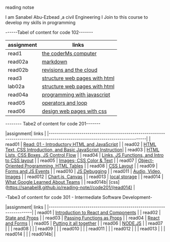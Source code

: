 reading notse


I am Sanabel Abu-Ezbead ,a civil Engineering I Join to this course to develop my skills in programming

------Tabel of content for code 102-------



 | assignment  |             links                              |
 | ------------|------------------------------------------------|
 |  read1      |   [the coderMs computer](read1)                |
 |  read02a    |   [markdown](read02a)                          |
 |  read02b    |   [revisions and the cloud](read02b)           |
 |  read3      |   [structure web pages with html](read3)       |
 |  lab02a     |   [structure web pages with html](lab02a)      |
 |  read04a    |   [programming with javascript ](read04a)      | 
 |  read05     |   [operators and loop](read05)                 |
 |  read06     |   [design web pages with css](read06)          |


-------- Tabe2 of content for code 201-------
 
 |assignment|                                                links                                                              |
 |------------------------------------------------------------------------------------------------------------------------------|
 |  read01  |   [Read: 01 - Introductory HTML and JavaScript](https://sanabel8.github.io/reading-note//code201/read01)          |
 |  read02  |   [HTML Text, CSS Introduction, and Basic JavaScript Instruction](https://sanabel8.github.io/reading-note//read02)|
 |  read03  |   [HTML Lists, CSS Boxes, JS Control Flow](https://sanabel8.github.io/reading-note//code201/read03)               |
 |  read04  |   [Links, JS Functions, and Intro to CSS layout](https://sanabel8.github.io/reading-note//code201/read04)         | 
 |  read05  |   [Images; CSS Color & Text](https://sanabel8.github.io/reading-note//code201/read05)                             | 
 |  read07  |   [Object-Oriented Programming, HTML Tables](https://sanabel8.github.io/reading-note//code201/read07)             |
 |  read08  |   [ CSS Layout](https://sanabel8.github.io/reading-note//code201/read08)                                          |
 |  read09  |   [Forms and JS Events](https://sanabel8.github.io/reading-note//code201/read09)                                  | 
 |  read010 |   [JS Debugging](https://sanabel8.github.io/reading-note//code201/read010)                                        |
 |  read011 |   [Audio, Video, Images](https://sanabel8.github.io/reading-note//code201/read011)                                |
 |  read012 |   [ Chart.js, Canvas](https://sanabel8.github.io/reading-note//code201/read012)                                   |
 |  read013 |   [local storage](https://sanabel8.github.io/reading-note//code201/read013)                                       |
 |  read014 |   [What Google Learned About Teams](https://sanabel8.github.io/reading-note//code201/read014a)                    |
 |  read014b|   [css](https://sanabel8.github.io/reading-note//code201/(read014)                                                | 
                                                    




 -Tabe3 of content for code 301 - Intermediate Software Development-
 
                                                    
 |assignment|         links                                             |
 |----------------------------------------------------------------------|
 |  read01  |   [Introduction to React and Components](https://sanabel8.github.io/reading-note//code301/class01) |
 |  read02  |   [State and Props](code301/class02)                      |
 |  read03  |   [Passing Functions as Props](code301/class03)           |
 |  read04  |   [React and Forms](code301/class04)                      | 
 |  read05  |   [Putting it all together](code301/class05)              | 
 |  read06  |   [NODE.JS](code301/class06)                              |
 |  read07  |   [](code301/class06)                                     |
 |  read08  |   [](code301/class07)                                     |
 |  read09  |   [](code301/class08)                                     | 
 |  read010 |   [](code301/class09)                                     |
 |  read011 |   [](code301/class10)                                     |
 |  read012 |   [](code301/class11)                                     |
 |  read013 |   [](code301/class12)                                     |
 |  read014 |   [](code301/class13)                                     |
 |  read014b|   [](code301/class14)                                     | 
                                                    
